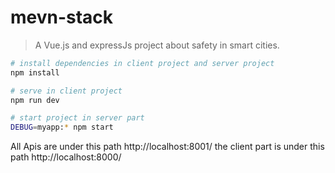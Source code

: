 # mevn-stack

> A Vue.js and expressJs project about safety in smart cities.

``` bash
# install dependencies in client project and server project 
npm install

# serve in client project
npm run dev

# start project in server part
DEBUG=myapp:* npm start
```

All Apis are under this path http://localhost:8001/
the client part is under this path http://localhost:8000/

